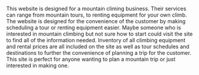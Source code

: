 This website is designed for a mountain climing business. Their services can range from mountain tours, to renting equipment for your own climb. The website is designed for the convenience of the customer by making scheduling a tour or renting equipment easier. Maybe someone who is interested in mountain climbing but not sure how to start could visit the site to find all of the information needed. Inventory of all climbing equipment and rental prices are all included on the site as well as tour schedules and destinations to further the convenience of planning a trip for the customer. This site is perfect for anyone wanting to plan a mountain trip or just interested in making one.
